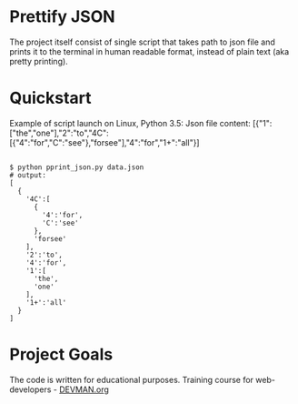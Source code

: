 # Prettify JSON

The project itself consist of single script that takes path to json file and prints it to the terminal in human readable format,
instead of plain text (aka pretty printing).

# Quickstart

Example of script launch on Linux, Python 3.5:
Json file content: [{"1":["the","one"],"2":"to","4C":[{"4":"for","C":"see"},"forsee"],"4":"for","1+":"all"}]
  
```#!bash

$ python pprint_json.py data.json
# output:
[
  {
    '4C':[
      {
        '4':'for',
        'C':'see'
      },
      'forsee'
    ],
    '2':'to',
    '4':'for',
    '1':[
      'the',
      'one'
    ],
    '1+':'all'
  }
]
```

# Project Goals

The code is written for educational purposes. Training course for web-developers - [DEVMAN.org](https://devman.org)
